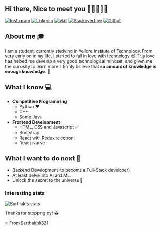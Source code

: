 ## Hi there, Nice to meet you 👋🏼👨🏻‍💻
[![Instagram](https://img.shields.io/badge/-Bayu%20Sri%20Hernogo-red?style=flat-square&logo=instagram&logoColor=white&link=https://www.instagram.com/bayusrihernogo/)](https://www.instagram.com/bayusrihernogo/)
[![Linkedin](https://img.shields.io/badge/-Bayu%20Sri%20Hernogo-blue?style=flat-square&logo=linkedin&logoColor=white&link=https://www.linkedin.com/in/bayusrihernogo/)](https://www.linkedin.com/in/bayusrihernogo/)
[![Mail](https://img.shields.io/badge/-srihernogo@gmail.com-gray?style=flat-square&logo=gmail&logoColor=red&link=https://www.linkedin.com/in/bayusrihernogo/)](mailto:srihernogo@gmail.com)
[![Stackoverflow](https://img.shields.io/badge/-srihernogo@gmail.com-orange?style=flat-square&logo=Stackoverflow&logoColor=red&link=https://stackoverflow.com/users/9771468/bayu-sri-hernogo/)](https://stackoverflow.com/users/9771468/bayu-sri-hernogo)
[![Github](https://img.shields.io/github/followers/srihernogo?label=Follow&style=social)](https://github.com/srihernogo)

## About me :mortar_board:
I am a student, currently studying in Vellore Institute of Technology. From very early on in my life, I started to fall in love with technology 😍 This love has helped me develop a very good technological mindset, and given me the curiosity to learn more. I firmly believe that **no amount of knowledge is enough knowledge**. 🧠

## What I know :computer:
- **Competitive Programming**
	- Python ❤️
	- C++
	- Some Java
- **Frontend Development**
	- HTML, CSS and Javascript :white_check_mark:
	- Bootstrap
	- React with Redux :electron:
	- React Native

## What I want to do next :thinking:
- Backend Development (to become a Full-Stack developer)
- At least delve into AI and ML.
- Unlock the secret to the universe :rofl:

### Interesting stats

![Sarthak's stats](https://github-readme-stats.vercel.app/api?username=sarthakbh321&show_icons=true)

Thanks for stopping by! 😁


⭐️ From [Sarthakbh321](https://github.com/Sarthakbh321)
